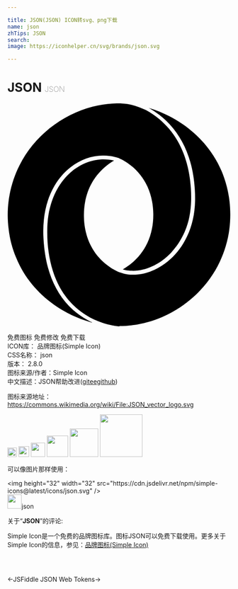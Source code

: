 ```yaml
---

title: JSON(JSON) ICON转svg、png下载
name: json
zhTips: JSON
search: 
image: https://iconhelper.cn/svg/brands/json.svg

---
```


# JSON  <small style="font-size: 60%;font-weight: 100">JSON</small>

<div id="svg" class="svg-wrap">
<svg role="img" viewBox="0 0 24 24" xmlns="http://www.w3.org/2000/svg"><title>JSON icon</title><path d="M12.043 23.968c.479-.004.953-.029 1.426-.094 1.08-.138 2.143-.433 3.146-.863 1.409-.602 2.698-1.471 3.793-2.543 1.003-.989 1.842-2.151 2.44-3.427.509-1.097.869-2.274 1.02-3.476.149-1.16.135-2.346-.045-3.499-.149-.96-.419-1.896-.793-2.788-.24-.561-.525-1.101-.854-1.617-1.168-1.837-2.861-3.314-4.81-4.301-.693-.355-1.423-.645-2.172-.869h-.005c.119.063.24.132.345.201.12.074.239.146.351.225.569.385 1.094.827 1.559 1.33 1.063 1.145 1.797 2.548 2.218 4.041.284.982.434 1.998.495 3.017.044.743.044 1.491-.047 2.229-.149 1.27-.554 2.51-1.228 3.596-.495.803-1.14 1.519-1.903 2.084-1.244.928-2.877 1.482-4.436 1.114-.254-.061-.51-.146-.748-.258-.271-.124-.54-.277-.779-.449-.465-.311-.885-.685-1.244-1.106-.435-.52-.794-1.111-1.049-1.747-.314-.806-.479-1.672-.494-2.54-.03-1.273.225-2.553.854-3.67.42-.744.989-1.396 1.663-1.918.225-.178.464-.333.704-.479l.016-.007c-.466-.105-.96-.151-1.441-.12-.418.029-.823.105-1.228.239-.359.12-.704.271-1.019.45-.255.149-.508.315-.733.495-.211.18-.42.359-.615.555-1.123 1.153-1.768 2.682-2.022 4.256-.15.973-.15 1.961-.091 2.951.105 1.394.391 2.786.945 4.061.344.794.793 1.527 1.348 2.173.854.987 1.934 1.753 3.132 2.231.675.271 1.394.465 2.113.54.074.015.149.015.209.015l-.021-.032zm-2.934-.398c-.164-.07-.314-.149-.45-.228-.149-.083-.3-.168-.449-.259-.585-.362-1.108-.787-1.589-1.275-1.094-1.138-1.827-2.567-2.247-4.081-.284-1.034-.435-2.102-.495-3.172-.044-.703-.029-1.393.046-2.082.135-1.257.495-2.501 1.124-3.58.449-.794 1.063-1.498 1.783-2.053.494-.374 1.049-.69 1.633-.9.824-.299 1.708-.389 2.563-.27.33.045.658.121.959.225.029 0 .029 0 .045.03.015.015.045.015.06.03.045.016.104.045.165.074.239.12.479.271.704.42.899.629 1.633 1.498 2.097 2.502.42.914.615 1.934.631 2.938.014 1.079-.18 2.157-.645 3.146-.555 1.184-1.498 2.188-2.638 2.832.09.03.18.045.271.075.225.044.449.074.688.074 1.468.045 2.892-.659 3.94-1.647.195-.18.375-.375.54-.585.225-.27.435-.539.614-.823.239-.375.435-.75.614-1.154.226-.539.404-1.094.509-1.664.196-1.004.211-2.022.149-3.026-.135-2.022-.673-4.045-1.842-5.724-.18-.254-.359-.494-.555-.719-.329-.375-.689-.719-1.063-1.034-.42-.345-.885-.659-1.363-.915-.493-.223-1.078-.447-1.692-.598l-.3-.06c-.209-.03-.42-.044-.634-.06-.325-.015-.669-.01-1.015.016-.704.045-1.412.16-2.112.337-3.356.866-6.292 3.205-7.855 6.308C.799 7.657.445 8.714.238 9.8c-.239 1.243-.27 2.523-.104 3.775.12 1.02.374 2.023.778 2.977.227.57.511 1.124.825 1.648 1.094 1.783 2.683 3.236 4.51 4.24.688.391 1.408.69 2.157.945.226.074.45.149.689.209l.016-.024z"/></svg>
</div>
<detail full-name='json'></detail>

<div class="detail-page">
<p>
<span><span class="badge-success badge">免费图标</span> <span class="badge-success badge">免费修改</span>  <span class="badge-success badge">免费下载</span> </span>
<br/>
<span>
ICON库：
<span class="badge-secondary badge">品牌图标(Simple Icon)</span> 
</span>
<br/>
<span>
CSS名称：
<span class="badge-secondary badge">json</span> 
</span>

<br/>
<span>
版本：
<span class="badge-secondary badge">2.8.0</span> 
</span>
<br/>
<span>图标来源/作者：<span class="badge-light badge">Simple Icon</span></span> 
<br/>
<span class="zh-detail">中文描述：<span class="badge-primary badge">JSON</span><span class="help-link"><span>帮助改进</span>(<a href="https://gitee.com/liuwave/icon-helper/edit/master/json/brands/json.json" target="_blank" rel="noopener noreferrer">gitee</a><a href="https://github.com/liuwave/icon-helper/edit/master/json/brands/json.json" target="_blank" rel="noopener noreferrer">github</a></span>)</span><br/>
</p>
</div><div class="description description alert alert-light"><p>图标来源地址：<a href="https://commons.wikimedia.org/wiki/File:JSON_vector_logo.svg" target="_blank" rel="noopener noreferrer">https://commons.wikimedia.org/wiki/File:JSON_vector_logo.svg</a></p></div>
<div class="alert alert-dark">
<img height="21" width="21" src="https://cdn.jsdelivr.net/npm/simple-icons@latest/icons/json.svg" />
<img height="24" width="24" src="https://cdn.jsdelivr.net/npm/simple-icons@latest/icons/json.svg" />
<img height="32" width="32" src="https://cdn.jsdelivr.net/npm/simple-icons@latest/icons/json.svg" />
<img height="48" width="48" src="https://cdn.jsdelivr.net/npm/simple-icons@latest/icons/json.svg" />
<img height="64" width="64" src="https://cdn.jsdelivr.net/npm/simple-icons@latest/icons/json.svg" />
<img height="96" width="96" src="https://cdn.jsdelivr.net/npm/simple-icons@latest/icons/json.svg" />

</div>
<div>
  <p>可以像图片那样使用：    
  </p>
  <div class="alert alert-primary" style="font-size: 14px">
    &lt;img height="32" width="32" src="https://cdn.jsdelivr.net/npm/simple-icons@latest/icons/json.svg" /&gt;
    <copy-btn content='<img height="32" width="32" src="https://cdn.jsdelivr.net/npm/simple-icons@latest/icons/json.svg" />'></copy-btn>
  </div>
  <div class="alert alert-secondary">
    <img height="32" width="32" src="https://cdn.jsdelivr.net/npm/simple-icons@latest/icons/json.svg" />json
    <copy-btn content="json" btn-title="复制图标名称"></copy-btn>
  </div>
</div>
<div class="icon-detail__container">
<p>关于“<b>JSON</b>”的评论:</p>
</div>
<Vssue title="关于“JSON”的评论" />
<div><p>Simple Icon是一个免费的品牌图标库。图标JSON可以免费下载使用。更多关于  Simple Icon的信息，参见：<a target="_blank" href="https://iconhelper.cn/brands.html">品牌图标(Simple Icon)</a>
</p></div>


<div style="padding:2rem 0 " class="page-nav"><p class="inner"><span class="prev">←<router-link to="/icon/jsfiddle.html">JSFiddle</router-link></span> <span class="next"><router-link to="/icon/json-web-tokens.html">JSON Web Tokens</router-link>→</span></p></div>
